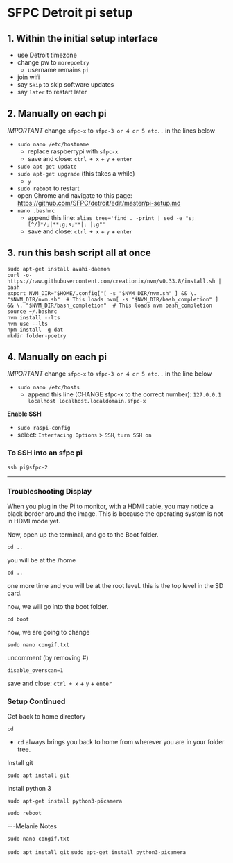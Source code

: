 # SFPC Detroit pi setup


## 1. **Within the initial setup interface**
- use Detroit timezone
- change pw to `morepoetry`
    - username remains `pi`
- join wifi
- say `Skip` to skip software updates 
- say `later` to restart later


## 2. **Manually on each pi**

*IMPORTANT* change `sfpc-x` to `sfpc-3 or 4 or 5 etc..` in the lines below

- `sudo nano /etc/hostname`
    - replace raspberrypi with `sfpc-x` 
    - save and close: `ctrl + x` + `y` + `enter`
- `sudo apt-get update`
- `sudo apt-get upgrade` (this takes a while)
    - `y`
- `sudo reboot` to restart
- open Chrome and navigate to this page: https://github.com/SFPC/detroit/edit/master/pi-setup.md
- `nano .bashrc`
    - append this line: `alias tree='find . -print | sed -e "s;[^/]*/;|**;g;s;**|; |;g"'`
    - save and close: `ctrl + x` + `y` + `enter`


## 3. **run this bash script all at once**

    sudo apt-get install avahi-daemon
    curl -o- https://raw.githubusercontent.com/creationix/nvm/v0.33.8/install.sh | bash  
    export NVM_DIR="$HOME/.config["[ -s "$NVM_DIR/nvm.sh" ] && \. "$NVM_DIR/nvm.sh"  # This loads nvm[ -s "$NVM_DIR/bash_completion" ] && \. "$NVM_DIR/bash_completion"  # This loads nvm bash_completion
    source ~/.bashrc
    nvm install --lts
    nvm use --lts
    npm install -g dat
    mkdir folder-poetry


## 4. **Manually on each pi**

*IMPORTANT* change `sfpc-x` to `sfpc-3 or 4 or 5 etc..` in the line below
- `sudo nano /etc/hosts`
    - append this line (CHANGE sfpc-x to the correct number): `127.0.0.1       localhost localhost.localdomain.sfpc-x`
    
**Enable SSH**
- `sudo raspi-config`
- select: `Interfacing Options` > `SSH`, `turn SSH on`



### To SSH into an sfpc pi
`ssh pi@sfpc-2`



---

### Troubleshooting Display

When you plug in the Pi to monitor, with a HDMI cable, you may notice a black border around the image. This is because the operating system is not in HDMI mode yet. 

Now, open up the terminal, and go to the Boot folder.

`cd ..`

you will be at the /home

`cd ..` 

one more time and you will be at the root level. this is the top level in the SD card. 

now, we will go into the boot folder. 

`cd boot`

now, we are going to change 

`sudo nano congif.txt`

uncomment (by removing #) 

`disable_overscan=1`

save and close: `ctrl + x` + `y` + `enter`



### Setup Continued

Get back to home directory

`cd`
- `cd` always brings you back to home from wherever you are in your folder tree.

Install git

`sudo apt install git`

Install python 3

`sudo apt-get install python3-picamera`

`sudo reboot`



---Melanie Notes

`sudo nano congif.txt`

`sudo apt install git`
`sudo apt-get install python3-picamera`


